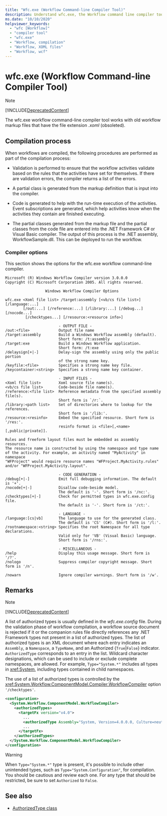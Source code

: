 ```yaml
---
title: "Wfc.exe (Workflow Command-line Compiler Tool)"
description: Understand wfc.exe, the Workflow command line compiler tool. 
ms.date: "10/10/2020"
helpviewer_keywords: 
  - "wfc [Workflow]"
  - "compiler tool"
  - "wfc.exe"
  - "Workflow, compilation"
  - "Workflow, XOML files"
  - "Workflow, wcf"
---
```

# wfc.exe (Workflow Command-line Compiler Tool)
> [!NOTE]
> [!INCLUDE[DeprecatedContent](~/includes/deprecatedcontent-md.md)]  

The wfc.exe workflow command-line compiler tool works with old workflow markup files that have the file extension *.xoml* (obsoleted).

## Compilation process

When workflows are compiled, the following procedures are performed as part of the compilation process:

- Validation is performed to ensure that the workflow activities validate based on the rules that the activities have set for themselves. If there are validation errors, the compiler returns a list of the errors.  
- A partial class is generated from the markup definition that is input into the compiler.  
      
- Code is generated to help with the run-time execution of the activities. Event subscriptions are generated, which help activities know when the activities they contain are finished executing.  
- The partial classes generated from the markup file and the partial classes from the code file are entered into the .NET Framework C# or Visual Basic compiler. The output of this process is the .NET assembly, WorkflowSample.dll. This can be deployed to run the workflow.  

### Compiler options

This section shows the options for the wfc.exe workflow command-line compiler.

    Microsoft (R) Windows Workflow Compiler version 3.0.0.0
    Copyright (C) Microsoft Corporation 2005. All rights reserved.
    
                      Windows Workflow Compiler Options
    
    wfc.exe <Xoml file list> /target:assembly [<vb/cs file list>] [/language:...] 
            [/out:...] [/reference:...] [/library:...] [/debug...] [/nocode...] 
             [/checktypes...] [/resource:<resource info>]
    
                            - OUTPUT FILE -
    /out:<file>             Output file name
    /target:assembly        Build a Windows Workflow assembly (default).
                            Short form: /t:assembly
    /target:exe             Build a Windows Workflow application.
                            Short form: /t:exe
    /delaysign[+|-]         Delay-sign the assembly using only the public portion
                            of the strong name key.
    /keyfile:<file>         Specifies a strong name key file.
    /keycontainer:<string>  Specifies a strong name key container.
    
                            - INPUT FILES -
    <Xoml file list>        Xoml source file name(s).
    <vb/cs file list>       Code-beside file name(s).
    /reference:<file list>  Reference metadata from the specified assembly file(s).
                            Short form is `/r:`.
    /library:<path list>    Set of directories where to lookup for the references.
                            Short form is '/lib:'.
    /resource:<resinfo>     Embed the specified resource. Short form is '/res:'.
                            resinfo format is <file>[,<name>[,public|private]].
    
    Rules and freeform layout files must be embedded as assembly resources.
    The resource name is constructed by using the namespace and type name
    of the activity. For example, an activity named "MyActivity" in namespace
    "WFProject" would require resource names "WFProject.MyActivity.rules"
    and/or "WFProject.MyActivity.layout".
    
                            - CODE GENERATION -
    /debug[+|-]             Emit full debugging information. The default is '+'.
    /nocode[+|-]            Disallow code-beside model.
                            The default is '-'. Short form is '/nc:'.
    /checktypes[+|-]        Check for permitted types in wfc.exe.config file.
                            The default is '-'. Short form is '/ct:'.
    
                            - LANGUAGE -
    /language:[cs|vb]       The language to use for the generated class.
                            The default is 'CS' (C#). Short form is '/l:'.
    /rootnamespace:<string> Specifies the root Namespace for all type declarations.
                            Valid only for 'VB' (Visual Basic) language.
                            Short form is '/rns:'.
    
                            - MISCELLANEOUS -
    /help                   Display this usage message. Short form is '/?'.
    /nologo                 Suppress compiler copyright message. Short form is '/n'.
    
    /nowarn                 Ignore compiler warnings. Short form is '/w'.


## Remarks
> [!NOTE]
>  [!INCLUDE[DeprecatedContent](~/includes/deprecatedcontent-md.md)]  

A list of authorized types is usually defined in the *wfc.exe.config* file. During the validation phase of workflow compilation, a workflow source document is rejected if it or the companion rules file directly references any .NET Framework types not present in a list of authorized types. The list of authorized types is an XML document where each entry indicates an `Assembly`, a `Namespace`, a `TypeName`, and an Authorized {`True`&#124;`False`} indicator. `AuthorizedType` corresponds to an entry in the list. Wildcard character designations, which can be used to include or exclude complete namespaces, are allowed. For example, `Type="System.*"` includes all types in <xref:System>, including types contained in child namespaces.  
  
The use of a list of authorized types is controlled by the <xref:System.Workflow.ComponentModel.Compiler.WorkflowCompiler> option `'/checktypes'`.  

```xml  
<configuration>  
  <System.Workflow.ComponentModel.WorkflowCompiler>
    <authorizedTypes>
      <targetFx version="v4.0">
        ...
        <authorizedType Assembly="System, Version=4.0.0.0, Culture=neutral, PublicKeyToken=b77a5c561934e089" Namespace="System*" TypeName="*" Authorized="True"/>
        ...
      </targetFx>
    </authorizedTypes>
  </System.Workflow.ComponentModel.WorkflowCompiler>  
</configuration>  
```    

> [!WARNING]
> When `Type="System.*"` type is present, it's possible to include other unintended types, such as `Type="System.Configuration"`, for compilation. You should be cautious and review each one. For any type that should be restricted, be sure to set `Authorized` to `False`. 

## See also

- [AuthorizedType class](xref:System.Workflow.ComponentModel.Compiler.AuthorizedType)
